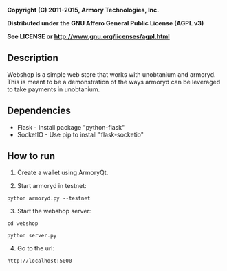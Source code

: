 **Copyright (C) 2011-2015, Armory Technologies, Inc.**

**Distributed under the GNU Affero General Public License (AGPL v3)**

**See LICENSE or http://www.gnu.org/licenses/agpl.html**

Description
-----------

Webshop is a simple web store that works with unobtanium and armoryd. This is meant to be a demonstration of the ways armoryd can be leveraged to take payments in unobtanium.

Dependencies
------------

   * Flask - Install package "python-flask"
   * SocketIO - Use pip to install "flask-socketio"

How to run
----------

1. Create a wallet using ArmoryQt.

2. Start armoryd in testnet:

  `python armoryd.py --testnet`

3. Start the webshop server:

  `cd webshop`

  `python server.py`

4. Go to the url:

  `http://localhost:5000`
